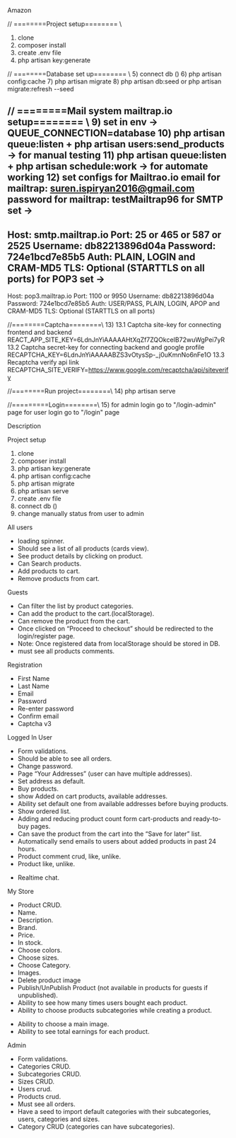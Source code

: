 Amazon

// ========Project setup======== \\
1) clone
2) composer install
3) create .env file
4) php artisan key:generate
   
// ========Database set up======== \\
5) connect db ()
6) php artisan config:cache
7) php artisan migrate
8) php artisan db:seed or php artisan migrate:refresh --seed

// ========Mail system mailtrap.io setup======== \\
9) set in env -> QUEUE_CONNECTION=database
10) php artisan queue:listen + php artisan users:send_products -> for manual testing
11) php artisan queue:listen + php artisan schedule:work -> for automate working
12) set configs for Mailtrao.io
   email for mailtrap: suren.ispiryan2016@gmail.com
   password for mailtrap: testMailtrap96
   for SMTP set ->
   ----------------
   Host: smtp.mailtrap.io
   Port: 25 or 465 or 587 or 2525
   Username: db82213896d04a
   Password: 724e1bcd7e85b5
   Auth: PLAIN, LOGIN and CRAM-MD5
   TLS: Optional (STARTTLS on all ports)
   for POP3 set ->
   ----------------
   Host: pop3.mailtrap.io
   Port: 1100 or 9950
   Username: db82213896d04a
   Password: 724e1bcd7e85b5
   Auth: USER/PASS, PLAIN, LOGIN, APOP and CRAM-MD5
   TLS: Optional (STARTTLS on all ports)

//========Captcha========\\
13) 13.1 Captcha site-key for connecting frontend and backend
         REACT_APP_SITE_KEY=6LdnJnYiAAAAAHtXqZf7ZQOkceIB72wuWgPei7yR
    13.2 Captcha secret-key for connecting backend and google profile
         RECAPTCHA_KEY=6LdnJnYiAAAAABZS3vOtysSp-_j0uKmnNo6nFe1O
    13.3 Recaptcha verify api link
         RECAPTCHA_SITE_VERIFY=https://www.google.com/recaptcha/api/siteverify

//========Run project========\\
14) php artisan serve

//=========Login========\\
15) for admin login go to "/login-admin" page
    for user login  go to "/login" page



Description

Project setup
1) clone
2) composer install
3) php artisan key:generate
4) php artisan config:cache
5) php artisan migrate
6) php artisan serve
7) create .env file
8) connect db ()
9) change manually status from user to admin

All users
+ loading spinner.
+ Should see a list of all products (cards view).
+ See product details by clicking on product.
+ Can Search products.
+ Add products to cart.
+ Remove products from cart.

Guests
+ Can filter the list by product categories.
+ Can add the product to the cart.(localStorage).
+ Can remove the product from the cart.
+ Once clicked on “Proceed to checkout” should be redirected to the login/register page.
+ Note: Once registered data from localStorage should be stored in DB.
+ must see all products comments.

Registration
+ First Name
+ Last Name
+ Email
+ Password
+ Re-enter password
+ Confirm email
+ Captcha v3

Logged In User
+ Form validations.
+ Should be able to see all orders.
+ Change password.
+ Page “Your Addresses” (user can have multiple addresses).
+ Set address as default.
+ Buy products.
+ show Added on cart products, available addresses.
+ Ability set default one from available addresses before buying products.
+ Show ordered list.
+ Adding and reducing product count form cart-products and ready-to-buy pages.
+ Can save the product from the cart into the “Save for later” list.
+ Automatically send emails to users about added products in past 24 hours.
+ Product comment crud, like, unlike.
+ Product like, unlike.
- Realtime chat.

My Store
+ Product CRUD.
+ Name.
+ Description.
+ Brand.
+ Price.
+ In stock.
+ Choose colors.
+ Choose sizes.
+ Choose Category.
+ Images.
+ Delete product image
+ Publish/UnPublish Product (not available in products for guests if unpublished).
+ Ability to see how many times users bought each product.
+ Ability to choose products subcategories while creating a product.
- Ability to choose a main image.
- Ability to see total earnings for each product.

Admin
+ Form validations.
+ Categories CRUD.
+ Subcategories CRUD.
+ Sizes CRUD.
+ Users crud.
+ Products crud.
+ Must see all orders.
+ Have a seed to import default categories with their subcategories, users, categories and sizes.
+ Category CRUD (categories can have subcategories).
